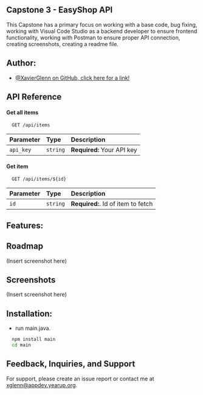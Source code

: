 ## Capstone 3 - EasyShop API

This Capstone has a primary focus on working with a base code, bug fixing, working with Visual Code Studio as a backend developer to ensure frontend functionality, working with Postman to ensure proper API connection, creating screenshots, creating a readme file.
## Author:

- [@XavierGlenn on GitHub, click here for a link!](https://www.github.com/xavierglenn)


## API Reference

#### Get all items

```http
  GET /api/items
```

| Parameter | Type     | Description                 |
| :-------- | :------- | :-------------------------  |
| `api_key` | `string` | **Required:** Your API key  |

#### Get item

```http
  GET /api/items/${id}
```

| Parameter | Type     | Description                        |
| :-------- | :------- | :--------------------------------  |
| `id`      | `string` | **Required:**. Id of item to fetch |
## Features:


## Roadmap

(Insert screenshot here)
## Screenshots

(Insert screenshot here)
## Installation:

- run main.java.

```bash
  npm install main
  cd main
```
    
## Feedback, Inquiries, and Support

For support, please create an issue report or contact me at xglenn@appdev.yearup.org. 

